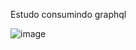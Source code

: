 Estudo consumindo graphql 

![image](https://github.com/user-attachments/assets/f74de99f-7a1a-4a8e-8100-678a16741f29)

